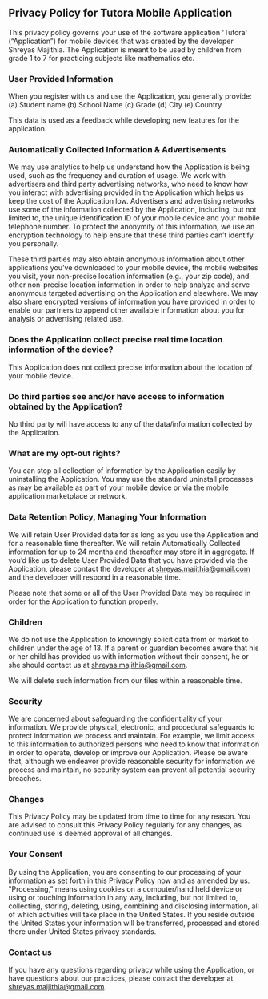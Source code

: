 ## Privacy Policy for Tutora Mobile Application

This privacy policy governs your use of the software application 'Tutora' (“Application”) for mobile devices
that was created by the developer Shreyas Majithia.
The Application is meant to be used by children from grade 1 to 7 for practicing subjects like mathematics etc.

### User Provided Information

When you register with us and use the Application, you generally provide:
(a) Student name
(b) School Name
(c) Grade
(d) City
(e) Country

This data is used as a feedback while developing new features for the application.

### Automatically Collected Information & Advertisements

We may use analytics to help us understand how the Application is being used, such as the frequency and
duration of usage. We work with advertisers and third party advertising networks, who need to know how you interact with
advertising provided in the Application which helps us keep the cost of the Application low. Advertisers and advertising
networks use some of the information collected by the Application, including, but not limited to, the unique
identification ID of your mobile device and your mobile telephone number. To protect the anonymity of this information,
we use an encryption technology to help ensure that these third parties can’t identify you personally.

These third parties may also obtain anonymous information about other applications you’ve downloaded to your mobile
device, the mobile websites you visit, your non-precise location information (e.g., your zip code), and other
non-precise location information in order to help analyze and serve anonymous targeted advertising on the Application
and elsewhere. We may also share encrypted versions of information you have provided in order to enable our partners to
append other available information about you for analysis or advertising related use.

### Does the Application collect precise real time location information of the device?

This Application does not collect precise information about the location of your mobile device.

### Do third parties see and/or have access to information obtained by the Application?

No third party will have access to any of the data/information collected by the Application.

### What are my opt-out rights?

You can stop all collection of information by the Application easily by uninstalling the Application. You may use the
standard uninstall processes as may be available as part of your mobile device or via the mobile application
marketplace or network.

### Data Retention Policy, Managing Your Information

We will retain User Provided data for as long as you use the Application and for a reasonable time thereafter. We will
retain Automatically Collected information for up to 24 months and thereafter may store it in aggregate. If you’d like
us to delete User Provided Data that you have provided via the Application, please contact the developer at
shreyas.majithia@gmail.com and the developer will respond in a reasonable time.

Please note that some or all of the User Provided Data may be required in order for the Application to function properly.

### Children

We do not use the Application to knowingly solicit data from or market to children under the age of 13.
If a parent or guardian becomes aware that his or her child has provided us with information without their consent,
he or she should contact us at shreyas.majithia@gmail.com.

We will delete such information from our files within a reasonable time.

### Security

We are concerned about safeguarding the confidentiality of your information. We provide physical, electronic, and
procedural safeguards to protect information we process and maintain. For example, we limit access to this information
to authorized persons who need to know that information in order to operate, develop or improve our
Application. Please be aware that, although we endeavor provide reasonable security for information we process and
maintain, no security system can prevent all potential security breaches.

### Changes

This Privacy Policy may be updated from time to time for any reason. You are advised to consult this Privacy Policy
regularly for any changes, as continued use is deemed approval of all changes.

### Your Consent

By using the Application, you are consenting to our processing of your information as set forth in this Privacy Policy
now and as amended by us. "Processing,” means using cookies on a computer/hand held device or using or touching
information in any way, including, but not limited to, collecting, storing, deleting, using, combining and disclosing
information, all of which activities will take place in the United States. If you reside outside the United States your
information will be transferred, processed and stored there under United States privacy standards.

### Contact us

If you have any questions regarding privacy while using the Application, or have questions about our practices, please
contact the developer at shreyas.maijithia@gmail.com.
